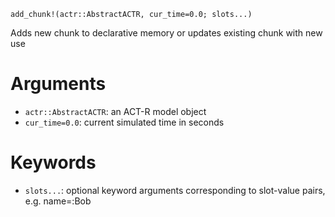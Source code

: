 ```
add_chunk!(actr::AbstractACTR, cur_time=0.0; slots...)
```

Adds new chunk to declarative memory or updates existing chunk with new use

# Arguments

  * `actr::AbstractACTR`: an ACT-R model object
  * `cur_time=0.0`: current simulated time in seconds

# Keywords

  * `slots...`: optional keyword arguments corresponding to slot-value pairs, e.g. name=:Bob
